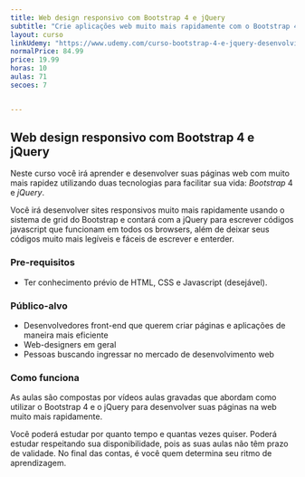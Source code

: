 ```yaml
---
title: Web design responsivo com Bootstrap 4 e jQuery
subtitle: "Crie aplicações web muito mais rapidamente com o Bootstrap 4 e o Jquery. Projetos reais e aulas 100% práticas."
layout: curso
linkUdemy: "https://www.udemy.com/curso-bootstrap-4-e-jquery-desenvolvimento-web-responsivo/?couponCode=PROSITE1999"
normalPrice: 84.99
price: 19.99
horas: 10
aulas: 71
secoes: 7


---
```

 ## Web design responsivo com Bootstrap 4 e jQuery

Neste curso você irá aprender e desenvolver suas páginas web com muito mais rapidez utilizando duas tecnologias para facilitar sua vida: *Bootstrap* 4 e *jQuery*.

Você irá desenvolver sites responsivos muito mais rapidamente usando o sistema de grid do Bootstrap e contará com a jQuery para escrever códigos javascript que funcionam em todos os browsers, além de deixar seus códigos muito mais legíveis e fáceis de escrever e enterder. 


### Pre-requisitos

- Ter conhecimento prévio de HTML, CSS e Javascript (desejável).

### Público-alvo

- Desenvolvedores front-end que querem criar páginas e aplicações de maneira mais eficiente
- Web-designers em geral
- Pessoas buscando ingressar no mercado de desenvolvimento web

### Como funciona
As aulas são compostas por vídeos aulas gravadas que abordam como utilizar o Bootstrap 4 e o jQuery para desenvolver suas páginas na web muito mais rapidamente. 
				
Você poderá estudar por quanto tempo e quantas vezes quiser. Poderá estudar respeitando sua disponibilidade, pois as suas aulas não têm prazo de validade. No final das contas, é você quem determina seu ritmo de aprendizagem.